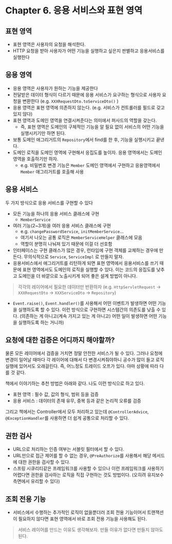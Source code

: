 # Chapter 6. 응용 서비스와 표현 영역

## 표현 영역

- 표현 영역은 사용자의 요청을 해석한다.
- HTTP 요청을 받아 사용자가 어떤 기능을 실행하고 싶은지 판별하고 응용서비스를 실행한다

## 응용 영역

- 응용 영역은 사용자가 원하는 기능을 제공한다
- 전달받은 데이터 형식이 다르기 때문에 응용 서비스가 요구하는 형식으로 사용자 요청을 변환한다  (e.g. `XXXRequestDto.toServiceDto()` )
- 응용 영역은 표현 영역에 의존하지 않는다. (e.g. 서비스가 컨트롤러를 필드로 갖고있지 않다)
- 표현 영역과 도메인 영역을 연결시켜준다는 의미에서 퍼사드의 역할을 갖는다.
    - 즉, 표현 영역은 도메인의 구체적인 기능을 알 필요 없이 서비스의 어떤 기능을 실행시키기만 하면 된다.
- 보통 도메인 애그리거트의 `Repository`에서 find를 한 후, 기능을 실행시키고 끝낸다.
- 도메인 로직을 도메인 영역에 구현해서 응집도를 높이자. 응용 영역에서는 도메인 영역을 호출하기만 하자.
    - e.g. 비밀번호 변경 기능은 `Member` 도메인 영역에서 구현하고 응용영역에서 `Member` 애그리거트를 호출해 사용

## 응용 서비스

두 가지 방식으로 응용 서비스를 구현할 수 있다

- 모든 기능을 하나의 응용 서비스 클래스에 구현
    - `MemberService`
- 여러 기능(2~3개)을 여러 응용 서비스 클래스에 구현
    - e.g. `changePasswordService`, `initMemberService`...
    - 여기서 나오는 공통 로직은 `MemberServiceHelper` 클래스에 모음
    - 역할이 분명히 나눠져 있기 때문에 이걸 더 선호함
- 인터페이스는 구현 클래스가 많은 경우, 런타임에 구현 객체를 교체하는 경우에 만든다. 무의식적으로 `Service`, `ServiceImpl` 로 만들지 말자.
- 응용서비스에서 애그리거트를 리턴하게 되면 표현 영역에서 응용서비스를 쓰기 때문에 표현 영역에서도 도메인의 로직을 실행할 수 있다. 이는 코드의 응집도를 낮추고 도메인을 더 바깥으로 노출시키게 되어 좋은 설계 방법이 아니다.

> 각각의 레이어에서 필요한 데이터만 반환하자 (e.g. `HttpServletRequest` → `XXXRequestDto` → `XXXServiceDto` → `Repository`)

- `Event.raise()`, `Event.handler()`를 사용해서 어떤 이벤트가 발생하면 어떤 기능을 실행하도록 할 수 있다. 이런 방식으로 구현하면 시스템간의 의존도를 낮출 수 있다. (의존하는 게 아니고(계속 가지고 있는 게 아니고) 어떤 일이 발생하면 어떤 기능을 실행하도록 하는 거니까)

## 요청에 대한 검증은 어디까지 해야할까?

물론 모든 레이어에서 검증을 거치면 정말 안전한 서비스가 될 수 있다. 그러나 요청에 변경이 일어날 때마다 각 레이어에 대해서 다 변경시켜줘야하니 공수가 많이 들고 로직 실행에 있어서도 오래걸린다. 즉, 어느정도 트레이드 오프가 있다. 아마 상황에 따라 다를 것 같다.

책에서 이야기하는 추천 방법은 아래와 같다. 나도 이런 방식으로 하고 있다.

- 표현 영역 : 필수 값, 값의 형식, 범위 등을 검증
- 응용 서비스 : 데이터의 존재 유무, 중복 등과 같은 논리적 오류를 검증

그리고 책에서는 Controller에서 모두 처리하고 있는데 `@ControllerAdvice`, `@ExceptionHandler`를 사용하면 더 쉽게 공통으로 처리할 수 있다.

## 권한 검사

- URL으로 처리하는 인증 여부는 서블릿 필터에서 할 수 있다.
- URL만으로 접근 제어를 할 수 없는 경우, `@PreAuthorize`를 사용해서 해당 메서드에 대한 권한을 검사할 수 있다.
- 스프링 시큐리티같은 프레임워크를 사용할 수 있으나 이런 프레임워크를 사용하기 어렵다면 권한을 검사하는 로직을 직접 구현하는 것도 방법이다. (오히려 유지보수 측면에서 유리할 수 있다)

## 조회 전용 기능

- 서비스에서 수행하는 추가적인 로직이 없을뿐더러 조회 전용 기능이어서 트랜잭션이 필요하지 않다면 표현 영역에서 바로 조회 전용 기능을 사용해도 된다.

> 서비스 레이어를 만드는 이유도 생각해보자. 만들 이유가 없다면 만들지 않아도 된다.
